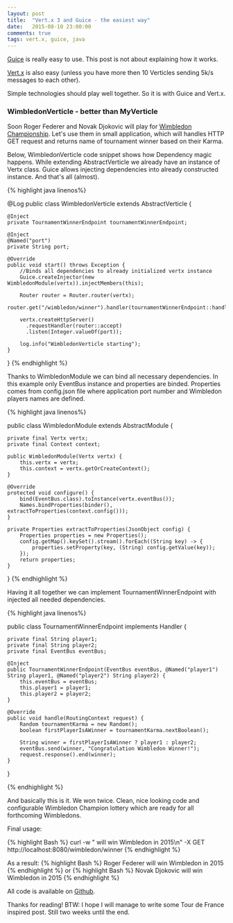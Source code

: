 ```yaml
---
layout: post
title:  "Vert.x 3 and Guice - the easiest way"
date:   2015-08-10 23:00:00
comments: true
tags: vert.x, guice, java
---
```


[Guice](https://github.com/google/guice) is really easy to use. This post is not about explaining how it works.

[Vert.x](http://vertx.io) is also easy (unless you have more then 10 Verticles sending 5k/s messages to each other).

Simple technologies should play well together. So it is with Guice and Vert.x.

### WimbledonVerticle - better than MyVerticle ###

Soon Roger Federer and Novak Djokovic will play for [Wimbledon Championship](http://www.wimbledon.com). Let's use them in small application, 
which will handles HTTP GET request and returns name of tournament winner based on their Karma.

Below, WimbledonVerticle code snippet shows how Dependency magic happens. While extending AbstractVerticle we already have
an instance of Vertx class. Guice allows injecting dependencies into already constructed instance. And that's all (almost).

{% highlight java linenos%}

@Log
public class WimbledonVerticle extends AbstractVerticle {

    @Inject
    private TournamentWinnerEndpoint tournamentWinnerEndpoint;

    @Inject
    @Named("port")
    private String port;

    @Override
    public void start() throws Exception {
        //Binds all dependencies to already initialized vertx instance
        Guice.createInjector(new WimbledonModule(vertx)).injectMembers(this);

        Router router = Router.router(vertx);
        router.get("/wimbledon/winner").handler(tournamentWinnerEndpoint::handle);

        vertx.createHttpServer()
          .requestHandler(router::accept)
          .listen(Integer.valueOf(port));

        log.info("WimbledonVerticle starting");
    }
}
{% endhighlight %}

Thanks to WimbledonModule we can bind all necessary dependencies. In this example only EventBus instance and properties are binded.
Properties comes from config.json file where application port number and Wimbledon players names are defined.

{% highlight java linenos%}

public class WimbledonModule extends AbstractModule {

    private final Vertx vertx;
    private final Context context;

    public WimbledonModule(Vertx vertx) {
        this.vertx = vertx;
        this.context = vertx.getOrCreateContext();
    }

    @Override
    protected void configure() {
        bind(EventBus.class).toInstance(vertx.eventBus());
        Names.bindProperties(binder(), extractToProperties(context.config()));
    }

    private Properties extractToProperties(JsonObject config) {
        Properties properties = new Properties();
        config.getMap().keySet().stream().forEach((String key) -> {
            properties.setProperty(key, (String) config.getValue(key));
        });
        return properties;
    }
}
{% endhighlight %}


Having it all together we can implement TournamentWinnerEndpoint with injected all needed dependencies.

{% highlight java linenos%}

public class TournamentWinnerEndpoint implements Handler<RoutingContext> {

    private final String player1;
    private final String player2;
    private final EventBus eventBus;

    @Inject
    public TournamentWinnerEndpoint(EventBus eventBus, @Named("player1") String player1, @Named("player2") String player2) {
        this.eventBus = eventBus;
        this.player1 = player1;
        this.player2 = player2;
    }

    @Override
    public void handle(RoutingContext request) {
        Random tournamentKarma = new Random();
        boolean firstPlayerIsAWinner = tournamentKarma.nextBoolean();

        String winner = firstPlayerIsAWinner ? player1 : player2;
        eventBus.send(winner, "Congratulation Wimbledon Winner!");
        request.response().end(winner);
    }
}

{% endhighlight %}

And basically this is it. We won twice. Clean, nice looking code and configurable Wimbledon Champion lottery which are ready for all forthcoming Wimbledons.


Final usage:

{% highlight Bash %}
curl -w " will win Wimbledon in 2015\n" -X GET http://localhost:8080/wimbledon/winner
{% endhighlight %}

As a result:
{% highlight Bash %}
Roger Federer will win Wimbledon in 2015
{% endhighlight %}
or
{% highlight Bash %}
Novak Djokovic will win Wimbledon in 2015
{% endhighlight %}

All code is available on [Github](https://github.com/qrman/vertx-guice).

Thanks for reading!
BTW: I hope I will manage to write some Tour de France inspired post. Still two weeks until the end.

